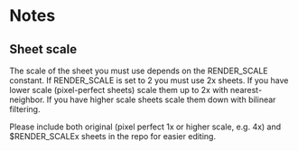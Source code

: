 # Notes

## Sheet scale

The scale of the sheet you must use depends on the RENDER_SCALE constant. If RENDER_SCALE is set to 2 you must use 2x sheets. If you have lower scale (pixel-perfect sheets) scale them up to 2x with nearest-neighbor. If you have higher scale sheets scale them down with bilinear filtering.

Please include both original (pixel perfect 1x or higher scale, e.g. 4x) and $RENDER_SCALEx sheets in the repo for easier editing.
